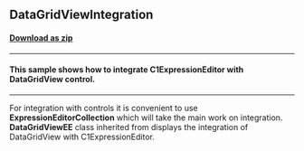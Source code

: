 ## DataGridViewIntegration
#### [Download as zip](https://grapecity.github.io/DownGit/#/home?url=https://github.com/GrapeCity/ComponentOne-WinForms-Samples/tree/master/NetFramework\ExpressionEditor\CS\DataGridViewIntegration)
____
#### This sample shows how to integrate C1ExpressionEditor with DataGridView control.
____
For integration with controls it is convenient to use **ExpressionEditorCollection** which will take the main work on integration.
**DataGridViewEE** class inherited from displays the integration of DataGridView with C1ExpressionEditor.
